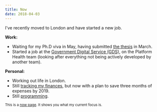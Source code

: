 ```yaml
---
title: Now
date: 2018-04-03
---
```


I've recently moved to London and have started a new job.

**Work:**

- Waiting for my Ph.D viva in May, having submitted [the thesis][w1]
  in March.
- Started a job at the [Government Digital Service (GDS)][w2], on the
  Platform Health team (looking after everything not being actively
  developed by another team).

[w1]: https://github.com/barrucadu/phd
[w2]: https://gds.blog.gov.uk/

**Personal:**

- Working out life in London.
- Still [tracking my finances][p1], but now with a plan to save three
  months of expenses by 2019.
- Still [programming][p2].

[p1]: /posts/etc/2017-12-16-i-need-a-budget.html
[p2]: https://github.com/barrucadu

<small>This is a [now page][]. It shows you what my current focus is.</small>

[now page]:  http://nownownow.com/about
